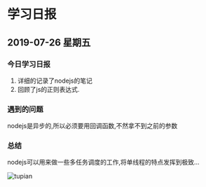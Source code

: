 # 学习日报

## 2019-07-26 星期五

### 今日学习日报

1. 详细的记录了nodejs的笔记
3. 回顾了js的正则表达式.

### 遇到的问题

nodejs是异步的,所以必须要用回调函数,不然拿不到之前的参数

### 总结

nodejs可以用来做一些多任务调度的工作,将单线程的特点发挥到极致...

![tupian](https://ss1.bdstatic.com/70cFuXSh_Q1YnxGkpoWK1HF6hhy/it/u=3307472037,520831814&fm=26&gp=0.jpg)